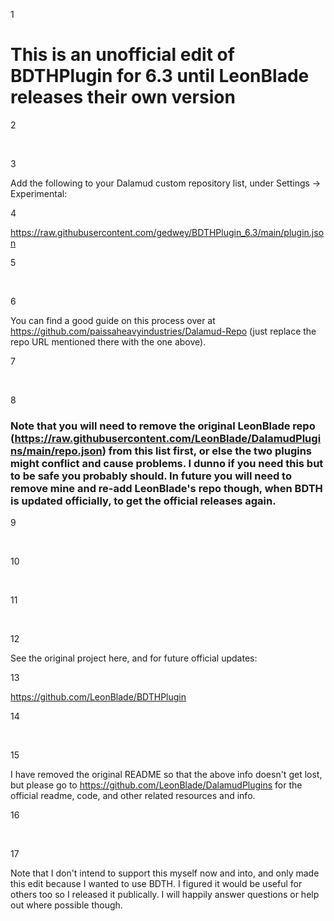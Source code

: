 1

# This is an unofficial edit of BDTHPlugin for 6.3 until LeonBlade releases their own version

2

​

3

Add the following to your Dalamud custom repository list, under Settings -> Experimental:

4

https://raw.githubusercontent.com/gedwey/BDTHPlugin_6.3/main/plugin.json

5

​

6

You can find a good guide on this process over at https://github.com/paissaheavyindustries/Dalamud-Repo (just replace the repo URL mentioned there with the one above).

7

​

8

### Note that you will need to remove the original LeonBlade repo (https://raw.githubusercontent.com/LeonBlade/DalamudPlugins/main/repo.json) from this list first, or else the two plugins might conflict and cause problems. I dunno if you need this but to be safe you probably should. In future you will need to remove mine and re-add LeonBlade's repo though, when BDTH is updated officially, to get the official releases again.

9

​

10

​

11

​

12

See the original project here, and for future official updates:

13

https://github.com/LeonBlade/BDTHPlugin

14

​

15

I have removed the original README so that the above info doesn't get lost, but please go to https://github.com/LeonBlade/DalamudPlugins for the official readme, code, and other related resources and info.

16

​

17

Note that I don't intend to support this myself now and into, and only made this edit because I wanted to use BDTH. I figured it would be useful for others too so I released it publically. I will happily answer questions or help out where possible though.

